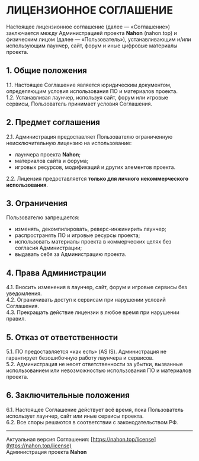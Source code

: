 # ЛИЦЕНЗИОННОЕ СОГЛАШЕНИЕ

Настоящее лицензионное соглашение (далее — «Соглашение») заключается между Администрацией проекта **Nahon** (nahon.top) и физическим лицом (далее — «Пользователь»), устанавливающим и/или использующим лаунчер, сайт, форум и иные цифровые материалы проекта.

## 1. Общие положения
1.1. Настоящее Соглашение является юридическим документом, определяющим условия использования ПО и материалов проекта.  
1.2. Устанавливая лаунчер, используя сайт, форум или игровые сервисы, Пользователь принимает условия Соглашения.

## 2. Предмет соглашения
2.1. Администрация предоставляет Пользователю ограниченную неисключительную лицензию на использование:
- лаунчера проекта **Nahon**;
- материалов сайта и форума;
- игровых ресурсов, модификаций и других элементов проекта.

2.2. Лицензия предоставляется **только для личного некоммерческого использования**.

## 3. Ограничения
Пользователю запрещается:
- изменять, декомпилировать, реверс-инжинирить лаунчер;
- распространять ПО и игровые ресурсы проекта;
- использовать материалы проекта в коммерческих целях без согласия Администрации;
- выдавать себя за Администрацию проекта.

## 4. Права Администрации
4.1. Вносить изменения в лаунчер, сайт, форум и игровые сервисы без уведомления.  
4.2. Ограничивать доступ к сервисам при нарушении условий Соглашения.  
4.3. Прекращать действие лицензии в любое время при нарушении правил.

## 5. Отказ от ответственности
5.1. ПО предоставляется «как есть» (AS IS). Администрация не гарантирует безошибочную работу лаунчера и сервисов.  
5.2. Администрация не несет ответственности за убытки, вызванные использованием или невозможностью использования ПО и материалов проекта.

## 6. Заключительные положения
6.1. Настоящее Соглашение действует всё время, пока Пользователь использует лаунчер, сайт или иные сервисы проекта.  
6.2. Все споры решаются в соответствии с законодательством РФ.

---
Актуальная версия Соглашения: [https://nahon.top/license](https://nahon.top/license)  
Администрация проекта **Nahon**
